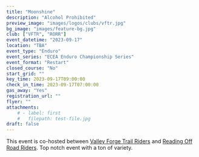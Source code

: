 ```yaml
---
title: "Moonshine"
description: "Alcohol Prohibited"
preview_image: "images/logos/clubs/vftr.jpg"
bg_image: "images/feature-bg.jpg"
club: ["VFTR", "RORR"]
event_datetime: "2023-09-17"
location: "TBA"
event_type: "Enduro"
event_series: "ECEA Enduro Championship Series"
event_format: "Restart"
closed_course: "No"
start_grid: ""
key_time: 2023-09-17T09:00:00
check_in_time: 2023-09-17T07:00:00
gas_away: "Yes"
registration_url: ""
flyer: ""
attachments:
    # - label: first
    #   filepath: test-file.jpg
draft: false
---
```


This event is co-hosted between [Valley Forge Trail Riders](/clubs/vftr) and [Reading Off Road Riders](/clubs/rorr). Top notch event with a ton of variety.